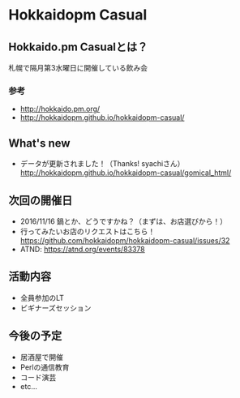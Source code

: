 # Hokkaidopm Casual

## Hokkaido.pm Casualとは？

札幌で隔月第3水曜日に開催している飲み会

### 参考
 
 - http://hokkaido.pm.org/
 - http://hokkaidopm.github.io/hokkaidopm-casual/

## What's new

 - データが更新されました！（Thanks! syachiさん）  
 http://hokkaidopm.github.io/hokkaidopm-casual/gomical_html/

## 次回の開催日

 - 2016/11/16 鍋とか、どうですかね？（まずは、お店選びから！）
  - 行ってみたいお店のリクエストはこちら！  
 https://github.com/hokkaidopm/hokkaidopm-casual/issues/32
  - ATND: https://atnd.org/events/83378

## 活動内容

 - 全員参加のLT
 - ビギナーズセッション

## 今後の予定

 - 居酒屋で開催
 - Perlの通信教育
 - コード演芸
 - etc...
